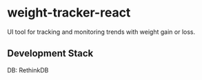 # weight-tracker-react

UI tool for tracking and monitoring trends with weight gain or loss.

## Development Stack

DB: RethinkDB
